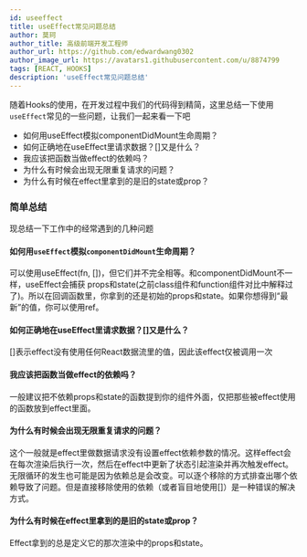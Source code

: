 ```yaml
---
id: useeffect
title: useEffect常见问题总结
author: 莫珂
author_title: 高级前端开发工程师
author_url: https://github.com/edwardwang0302
author_image_url: https://avatars1.githubusercontent.com/u/8874799
tags: [REACT, HOOKS]
description: 'useEffect常见问题总结'
---
```


随着Hooks的使用，在开发过程中我们的代码得到精简，这里总结一下使用`useEffect`常见的一些问题，让我们一起来看一下吧
<!--truncate-->
+ 如何用useEffect模拟componentDidMount生命周期？
+ 如何正确地在useEffect里请求数据？[]又是什么？
+ 我应该把函数当做effect的依赖吗？
+ 为什么有时候会出现无限重复请求的问题？
+ 为什么有时候在effect里拿到的是旧的state或prop？

### 简单总结
现总结一下工作中的经常遇到的几种问题
#### 如何用`useEffect`模拟`componentDidMount`生命周期？
可以使用useEffect(fn, [])，但它们并不完全相等。和componentDidMount不一样，useEffect会捕获 props和state(之前class组件和function组件对比中解释过了)。所以在回调函数里，你拿到的还是初始的props和state。如果你想得到“最新”的值，你可以使用ref。

#### 如何正确地在useEffect里请求数据？[]又是什么？
[]表示effect没有使用任何React数据流里的值，因此该effect仅被调用一次

#### 我应该把函数当做effect的依赖吗？
一般建议把不依赖props和state的函数提到你的组件外面，仅把那些被effect使用的函数放到effect里面。

#### 为什么有时候会出现无限重复请求的问题？
这个一般就是effect里做数据请求没有设置effect依赖参数的情况。这样effect会在每次渲染后执行一次，然后在effect中更新了状态引起渲染并再次触发effect。无限循环的发生也可能是因为依赖总是会改变。可以逐个移除的方式排查出哪个依赖导致了问题。但是直接移除使用的依赖（或者盲目地使用[]）是一种错误的解决方式。

#### 为什么有时候在effect里拿到的是旧的state或prop？
Effect拿到的总是定义它的那次渲染中的props和state。


